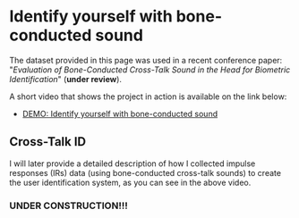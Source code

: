 # Identify yourself with bone-conducted sound

The dataset provided in this page was used in a recent conference paper: "*Evaluation of Bone-Conducted Cross-Talk Sound in the Head for Biometric Identification*" (**under review**).

A short video that shows the project in action is available on the link below:

- [DEMO: Identify yourself with bone-conducted sound](https://youtu.be/LQtHSgGGkHc)


## Cross-Talk ID

I will later provide a detailed description of how I collected impulse responses (IRs) data (using bone-conducted cross-talk sounds) to create the user identification system, as you can see in the above video.

### UNDER CONSTRUCTION!!!